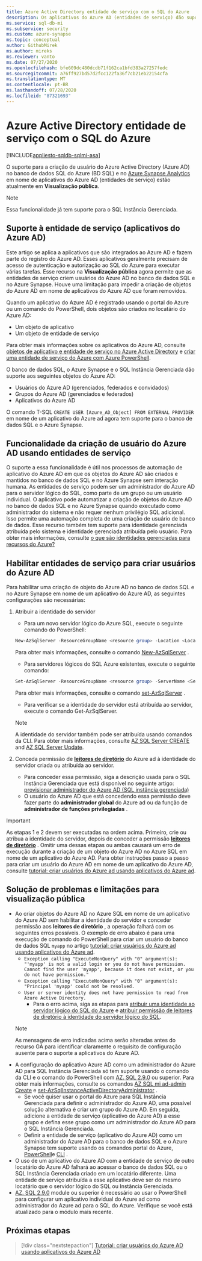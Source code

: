 ```yaml
---
title: Azure Active Directory entidade de serviço com o SQL do Azure
description: Os aplicativos do Azure AD (entidades de serviço) dão suporte à criação de usuário do Azure AD no banco de dados SQL do Azure, Azure SQL Instância Gerenciada e Azure Synapse Analytics
ms.service: sql-db-mi
ms.subservice: security
ms.custom: azure-synapse
ms.topic: conceptual
author: GithubMirek
ms.author: mireks
ms.reviewer: vanto
ms.date: 07/27/2020
ms.openlocfilehash: bfe609dc480dcdb71f162ca1bfd383a27257fedc
ms.sourcegitcommit: a76ff927bd57d2fcc122fa36f7cb21eb22154cfa
ms.translationtype: MT
ms.contentlocale: pt-BR
ms.lasthandoff: 07/28/2020
ms.locfileid: "87321693"
---
```

# <a name="azure-active-directory-service-principal-with-azure-sql"></a>Azure Active Directory entidade de serviço com o SQL do Azure

[!INCLUDE[appliesto-sqldb-sqlmi-asa](../includes/appliesto-sqldb-sqlmi-asa.md)]

O suporte para a criação de usuário do Azure Active Directory (Azure AD) no banco de dados SQL do Azure (BD SQL) e no [Azure Synapse Analytics](../../synapse-analytics/sql-data-warehouse/sql-data-warehouse-overview-what-is.md) em nome de aplicativos do Azure AD (entidades de serviço) estão atualmente em **Visualização pública**.

> [!NOTE]
> Essa funcionalidade já tem suporte para o SQL Instância Gerenciada.

## <a name="service-principal-azure-ad-applications-support"></a>Suporte à entidade de serviço (aplicativos do Azure AD)

Este artigo se aplica a aplicativos que são integrados ao Azure AD e fazem parte do registro do Azure AD. Esses aplicativos geralmente precisam de acesso de autenticação e autorização ao SQL do Azure para executar várias tarefas. Esse recurso na **Visualização pública** agora permite que as entidades de serviço criem usuários do Azure AD no banco de dados SQL e no Azure Synapse. Houve uma limitação para impedir a criação de objetos do Azure AD em nome de aplicativos do Azure AD que foram removidos.

Quando um aplicativo do Azure AD é registrado usando o portal do Azure ou um comando do PowerShell, dois objetos são criados no locatário do Azure AD:

- Um objeto de aplicativo
- Um objeto de entidade de serviço

Para obter mais informações sobre os aplicativos do Azure AD, consulte [objetos de aplicativo e entidade de serviço no Azure Active Directory](../../active-directory/develop/app-objects-and-service-principals.md) e [criar uma entidade de serviço do Azure com Azure PowerShell](https://docs.microsoft.com/powershell/azure/create-azure-service-principal-azureps?view=azps-4.2.0).

O banco de dados SQL, o Azure Synapse e o SQL Instância Gerenciada dão suporte aos seguintes objetos do Azure AD:

- Usuários do Azure AD (gerenciados, federados e convidados)
- Grupos do Azure AD (gerenciados e federados)
-  Aplicativos do Azure AD 

O comando T-SQL `CREATE USER [Azure_AD_Object] FROM EXTERNAL PROVIDER` em nome de um aplicativo do Azure ad agora tem suporte para o banco de dados SQL e o Azure Synapse.

## <a name="functionality-of-azure-ad-user-creation-using-service-principals"></a>Funcionalidade da criação de usuário do Azure AD usando entidades de serviço

O suporte a essa funcionalidade é útil nos processos de automação de aplicativo do Azure AD em que os objetos do Azure AD são criados e mantidos no banco de dados SQL e no Azure Synapse sem interação humana. As entidades de serviço podem ser um administrador do Azure AD para o servidor lógico do SQL, como parte de um grupo ou um usuário individual. O aplicativo pode automatizar a criação de objetos do Azure AD no banco de dados SQL e no Azure Synapse quando executado como administrador do sistema e não requer nenhum privilégio SQL adicional. Isso permite uma automação completa de uma criação de usuário de banco de dados. Esse recurso também tem suporte para identidade gerenciada atribuída pelo sistema e identidade gerenciada atribuída pelo usuário. Para obter mais informações, consulte [o que são identidades gerenciadas para recursos do Azure?](../../active-directory/managed-identities-azure-resources/overview.md)

## <a name="enable-service-principals-to-create-azure-ad-users"></a>Habilitar entidades de serviço para criar usuários do Azure AD

Para habilitar uma criação de objeto do Azure AD no banco de dados SQL e no Azure Synapse em nome de um aplicativo do Azure AD, as seguintes configurações são necessárias:

1. Atribuir a identidade do servidor
    - Para um novo servidor lógico do Azure SQL, execute o seguinte comando do PowerShell:
    
    ```powershell
    New-AzSqlServer -ResourceGroupName <resource group> -Location <Location name> -ServerName <Server name> -ServerVersion "12.0" -SqlAdministratorCredentials (Get-Credential) -AssignIdentity
    ```

    Para obter mais informações, consulte o comando [New-AzSqlServer](https://docs.microsoft.com/powershell/module/az.sql/new-azsqlserver) .

    - Para servidores lógicos do SQL Azure existentes, execute o seguinte comando:
    
    ```powershell
    Set-AzSqlServer -ResourceGroupName <resource group> -ServerName <Server name> -AssignIdentity
    ```

    Para obter mais informações, consulte o comando [set-AzSqlServer](https://docs.microsoft.com/powershell/module/az.sql/set-azsqlserver) .

    - Para verificar se a identidade do servidor está atribuída ao servidor, execute o comando Get-AzSqlServer.

    > [!NOTE]
    > A identidade do servidor também pode ser atribuída usando comandos da CLI. Para obter mais informações, consulte [AZ SQL Server CREATE](https://docs.microsoft.com/cli/azure/sql/server?view=azure-cli-latest#az-sql-server-create) and [AZ SQL Server Update](https://docs.microsoft.com/cli/azure/sql/server?view=azure-cli-latest#az-sql-server-update).

2. Conceda permissão de [**leitores de diretório**](../../active-directory/users-groups-roles/directory-assign-admin-roles.md#directory-readers) do Azure ad à identidade do servidor criada ou atribuída ao servidor.
    - Para conceder essa permissão, siga a descrição usada para o SQL Instância Gerenciada que está disponível no seguinte artigo: [provisionar administrador do Azure AD (SQL instância gerenciada)](authentication-aad-configure.md?tabs=azure-powershell#provision-azure-ad-admin-sql-managed-instance)
    - O usuário do Azure AD que está concedendo essa permissão deve fazer parte do **administrador global** do Azure ad ou da função de **administrador de funções privilegiadas** .

> [!IMPORTANT]
> As etapas 1 e 2 devem ser executadas na ordem acima. Primeiro, crie ou atribua a identidade do servidor, depois de conceder a permissão [**leitores de diretório**](../../active-directory/users-groups-roles/directory-assign-admin-roles.md#directory-readers) . Omitir uma dessas etapas ou ambas causará um erro de execução durante a criação de um objeto do Azure AD no Azure SQL em nome de um aplicativo do Azure AD. Para obter instruções passo a passo para criar um usuário do Azure AD em nome de um aplicativo do Azure AD, consulte [tutorial: criar usuários do Azure ad usando aplicativos do Azure ad](authentication-aad-service-principal-tutorial.md).

## <a name="troubleshooting-and-limitations-for-public-preview"></a>Solução de problemas e limitações para visualização pública

- Ao criar objetos do Azure AD no Azure SQL em nome de um aplicativo do Azure AD sem habilitar a identidade do servidor e conceder permissão aos **leitores de diretório** , a operação falhará com os seguintes erros possíveis. O exemplo de erro abaixo é para uma execução de comando do PowerShell para criar um usuário do banco de dados SQL `myapp` no artigo [tutorial: criar usuários do Azure ad usando aplicativos do Azure ad](authentication-aad-service-principal-tutorial.md).
    - `Exception calling "ExecuteNonQuery" with "0" argument(s): "'myapp' is not a valid login or you do not have permission. Cannot find the user 'myapp', because it does not exist, or you do not have permission."`
    - `Exception calling "ExecuteNonQuery" with "0" argument(s): "Principal 'myapp' could not be resolved.`
    - `User or server identity does not have permission to read from Azure Active Directory.`
      - Para o erro acima, siga as etapas para [atribuir uma identidade ao servidor lógico do SQL do Azure](authentication-aad-service-principal-tutorial.md#assign-an-identity-to-the-azure-sql-logical-server) e [atribuir permissão de leitores de diretório à identidade do servidor lógico do SQL](authentication-aad-service-principal-tutorial.md#assign-directory-readers-permission-to-the-sql-logical-server-identity).
    > [!NOTE]
    > As mensagens de erro indicadas acima serão alteradas antes do recurso GA para identificar claramente o requisito de configuração ausente para o suporte a aplicativos do Azure AD.
- A configuração do aplicativo Azure AD como um administrador do Azure AD para SQL Instância Gerenciada só tem suporte usando o comando da CLI e o comando do PowerShell com [AZ. SQL 2.9.0](https://www.powershellgallery.com/packages/Az.Sql/2.9.0) ou superior. Para obter mais informações, consulte os comandos [AZ SQL mi ad-admin Create](https://docs.microsoft.com/cli/azure/sql/mi/ad-admin?view=azure-cli-latest#az-sql-mi-ad-admin-create) e [set-AzSqlInstanceActiveDirectoryAdministrator](https://docs.microsoft.com/powershell/module/az.sql/set-azsqlinstanceactivedirectoryadministrator) . 
    - Se você quiser usar o portal do Azure para SQL Instância Gerenciada para definir o administrador do Azure AD, uma possível solução alternativa é criar um grupo do Azure AD. Em seguida, adicione a entidade de serviço (aplicativo do Azure AD) a esse grupo e defina esse grupo como um administrador do Azure AD para o SQL Instância Gerenciada.
    - Definir a entidade de serviço (aplicativo do Azure AD) como um administrador do Azure AD para o banco de dados SQL e o Azure Synapse tem suporte usando os comandos portal do Azure, [PowerShell](authentication-aad-configure.md?tabs=azure-powershell#powershell-for-sql-database-and-azure-synapse)e [CLI](authentication-aad-configure.md?tabs=azure-cli#powershell-for-sql-database-and-azure-synapse) .
- O uso de um aplicativo do Azure AD com a entidade de serviço de outro locatário do Azure AD falhará ao acessar o banco de dados SQL ou o SQL Instância Gerenciada criado em um locatário diferente. Uma entidade de serviço atribuída a esse aplicativo deve ser do mesmo locatário que o servidor lógico do SQL ou Instância Gerenciada.
- [AZ. SQL 2.9.0](https://www.powershellgallery.com/packages/Az.Sql/2.9.0) module ou superior é necessário ao usar o PowerShell para configurar um aplicativo individual do Azure ad como administrador do Azure ad para o SQL do Azure. Verifique se você está atualizado para o módulo mais recente.

## <a name="next-steps"></a>Próximas etapas

> [!div class="nextstepaction"]
> [Tutorial: criar usuários do Azure AD usando aplicativos do Azure AD](authentication-aad-service-principal-tutorial.md)


